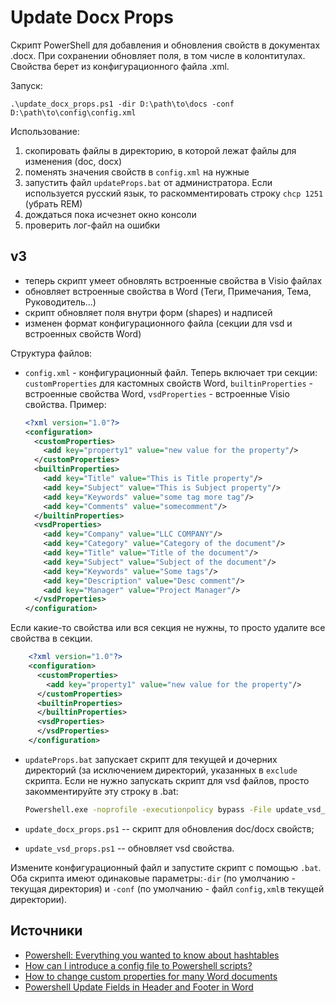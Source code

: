 # Update Docx Props

Скрипт PowerShell для добавления и обновления свойств в документах .docx. При сохранении обновляет поля, в том числе в колонтитулах. Свойства берет из конфигурационного файла .xml.

Запуск:

```console
.\update_docx_props.ps1 -dir D:\path\to\docs -conf D:\path\to\config\config.xml
```

Использование:

1. скопировать файлы в директорию, в которой лежат файлы для изменения (doc, docx)
2. поменять значения свойств в `config.xml` на нужные
3. запустить файл `updateProps.bat` от администратора. Если используется русский язык, то раскомментировать строку `chcp 1251` (убрать REM)
4. дождаться пока исчезнет окно консоли
5. проверить лог-файл на ошибки

## v3

- теперь скрипт умеет обновлять встроенные свойства в Visio файлах
- обновляет встроенные свойства в Word (Теги, Примечания, Тема, Руководитель...)
- скрипт обновляет поля внутри форм (shapes) и надписей
- изменен формат конфигурационного файла (секции для vsd и встроенных свойств Word)

Структура файлов:

- `config.xml` - конфигурационный файл. Теперь включает три секции: `customProperties` для кастомных свойств Word, `builtinProperties` - встроенные свойства Word, `vsdProperties` - встроенные Visio свойства. Пример:
  
    ```xml
    <?xml version="1.0"?>
    <configuration>
      <customProperties>    
        <add key="property1" value="new value for the property"/>
      </customProperties>
      <builtinProperties>
        <add key="Title" value="This is Title property"/>
        <add key="Subject" value="This is Subject property"/>
        <add key="Keywords" value="some tag more tag"/>
        <add key="Comments" value="somecomment"/>
      </builtinProperties>
      <vsdProperties>
        <add key="Company" value="LLC COMPANY"/>
        <add key="Category" value="Category of the document"/>
        <add key="Title" value="Title of the document"/>
        <add key="Subject" value="Subject of the document"/>
        <add key="Keywords" value="Some tags"/>
        <add key="Description" value="Desc comment"/>
        <add key="Manager" value="Project Manager"/>
      </vsdProperties>
    </configuration>
    ```

Если какие-то свойства или вся секция не нужны, то просто удалите все свойства в секции.

```xml
    <?xml version="1.0"?>
    <configuration>
      <customProperties>    
        <add key="property1" value="new value for the property"/>
      </customProperties>
      <builtinProperties>        
      </builtinProperties>
      <vsdProperties>        
      </vsdProperties>
    </configuration>
```

- `updateProps.bat` запускает скрипт для текущей и дочерних директорий (за исключением директорий, указанных в `exclude` скрипта. Если не нужно запускать скрипт для vsd файлов, просто закомментируйте эту строку в .bat:

    ```bat
    Powershell.exe -noprofile -executionpolicy bypass -File update_vsd_props.ps1 > %CurrentDateTime%_vsdprops.txt
    ```

- `update_docx_props.ps1` -- скрипт для обновления doc/docx свойств;

- `update_vsd_props.ps1` -- обновляет vsd свойства.

Измените конфигурационный файл и запустите скрипт с помощью `.bat`. Оба скрипта имеют одинаковые параметры:`-dir` (по умолчанию - текущая директория) и `-conf` (по умолчанию - файл `config,xml`в текущей директории).

## Источники

- [Powershell: Everything you wanted to know about hashtables](https://powershellexplained.com/2016-11-06-powershell-hashtable-everything-you-wanted-to-know-about/)
- [How can I introduce a config file to Powershell scripts?](https://stackoverflow.com/a/13698982)
- [How to change custom properties for many Word documents](https://stackoverflow.com/a/35920682)
- [Powershell Update Fields in Header and Footer in Word](https://stackoverflow.com/questions/24887905/powershell-update-fields-in-header-and-footer-in-word)
